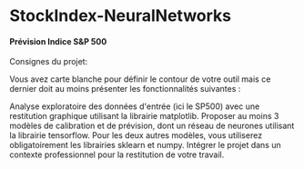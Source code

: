 # StockIndex-NeuralNetworks

#### Prévision Indice S&P 500 

Consignes du projet: 

Vous avez carte blanche pour définir le contour de votre outil mais ce dernier doit au moins présenter les fonctionnalités suivantes :

Analyse exploratoire des données d'entrée (ici le SP500) avec une restitution graphique utilisant la librairie matplotlib.
Proposer au moins 3 modèles de calibration et de prévision, dont un réseau de neurones utilisant la librairie tensorflow. Pour les deux autres modèles, vous utiliserez obligatoirement les librairies sklearn et numpy.
Intégrer le projet dans un contexte professionnel pour la restitution de votre travail.

